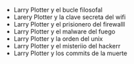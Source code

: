 - Larry Plotter y el bucle filosofal
- Larery Plotter y la clave secreta del wifi
- Larry Plotter y el prisionero del firewalll
- Larry Plotter y el malware del fuego
- Larry Plotter  y  la orden del unix
- Larry Plotter y el misteriio del hackerr
- Larry Plotter y los commits de la muerte 
